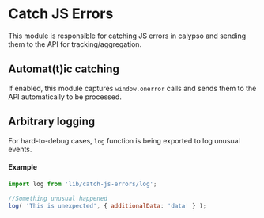 Catch JS Errors
=========

This module is responsible for catching JS errors in calypso and sending them to the API for tracking/aggregation.

## Automat(t)ic catching

If enabled, this module captures `window.onerror` calls and sends them to the API automatically to be processed.

## Arbitrary logging

For hard-to-debug cases, `log` function is being exported to log unusual events.

#### Example

```JavaScript
import log from 'lib/catch-js-errors/log';

//Something unusual happened
log( 'This is unexpected', { additionalData: 'data' } );

```
